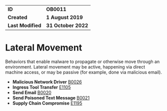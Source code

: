 <table>
<tr>
<td><b>ID</b></td>
<td><b>OB0011</b></td>
</tr>
<td><b>Created</b></td>
<td><b>1 August 2019</b></td>
</tr>
<tr>
<td><b>Last Modified</b></td>
<td><b>31 October 2022</b></td>
</tr>
</table>


# Lateral Movement

Behaviors that enable malware to propagate or otherwise move through an environment. Lateral movement may be active, happening via direct machine access, or may be passive (for example, done via malicious email).

* **Malicious Network Driver** [B0026](../persistence/malicious-network-driver.md)
* **Ingress Tool Transfer** [E1105](../command-and-control/ingress-tool-transfer.md)
* **Send Email** [B0020](../execution/send-email.md)
* **Send Poisoned Text Message** [B0021](../execution/send-poisoned-text-message.md)
* **Supply Chain Compromise** [E1195](../lateral-movement/supply-chain-compromise.md)
